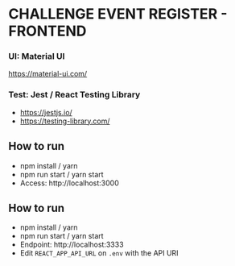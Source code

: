 # CHALLENGE EVENT REGISTER - FRONTEND

### UI: Material UI

https://material-ui.com/

### Test: Jest / React Testing Library

- https://jestjs.io/
- https://testing-library.com/

## How to run

- npm install / yarn
- npm run start / yarn start
- Access: http://localhost:3000

## How to run

- npm install / yarn
- npm run start / yarn start
- Endpoint: http://localhost:3333
- Edit `REACT_APP_API_URL` on `.env` with the API URI
